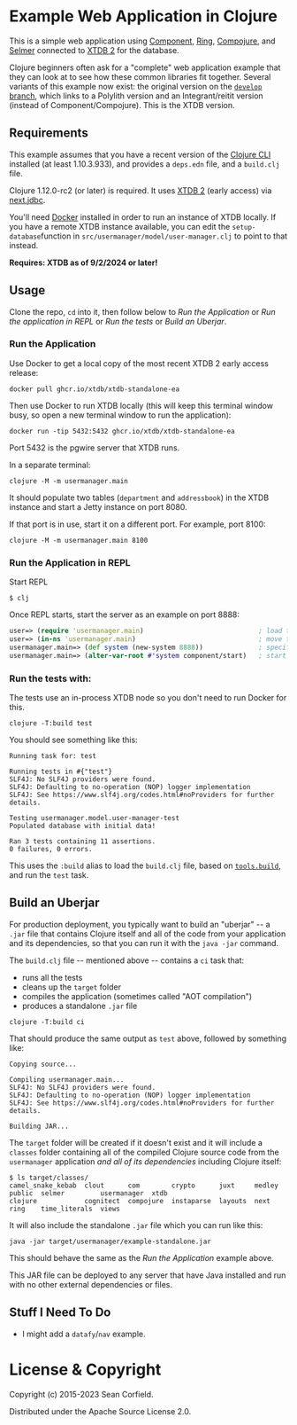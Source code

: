 # Example Web Application in Clojure

This is a simple web application using [Component](https://github.com/stuartsierra/component), [Ring](https://github.com/ring-clojure/ring), [Compojure](https://github.com/weavejester/compojure), and [Selmer](https://github.com/yogthos/Selmer) connected to [XTDB 2](https://xtdb.com) for the database.

Clojure beginners often ask for a "complete" web application example that they can look at to see how these common libraries fit together. Several variants of this example now exist: the original version on the [`develop` branch](https://github.com/seancorfield/usermanager-example/tree/develop), which links to a Polylith version and an Integrant/reitit version (instead of Component/Compojure). This is the XTDB version.

## Requirements

This example assumes that you have a recent version of the [Clojure CLI](https://clojure.org/guides/deps_and_cli) installed (at least 1.10.3.933), and provides a `deps.edn` file, and a `build.clj` file.

Clojure 1.12.0-rc2 (or later) is required. It uses [XTDB 2](https://xtdb.com) (early access) via [next.jdbc](https://cljdoc.org/d/seancorfield/next.jdbc).

You'll need [Docker](https://docker.com) installed in order to run an instance of XTDB locally. If you have a remote XTDB instance available, you can edit the `setup-database`function in `src/usermanager/model/user-manager.clj` to point to that instead.

**Requires: XTDB as of 9/2/2024 or later!**

## Usage

Clone the repo, `cd` into it, then follow below to _Run the Application_ or _Run the application in REPL_
or _Run the tests_ or _Build an Uberjar_.

### Run the Application

Use Docker to get a local copy of the most recent XTDB 2 early access release:

```
docker pull ghcr.io/xtdb/xtdb-standalone-ea
```

Then use Docker to run XTDB locally (this will keep this terminal window busy, so open a new terminal window to run the application):

```
docker run -tip 5432:5432 ghcr.io/xtdb/xtdb-standalone-ea
```

Port 5432 is the pgwire server that XTDB runs.

In a separate terminal:

```
clojure -M -m usermanager.main
```

It should populate two tables (`department` and `addressbook`) in the XTDB instance and start a Jetty instance on port 8080.

If that port is in use, start it on a different port. For example, port 8100:

```
clojure -M -m usermanager.main 8100
```

### Run the Application in REPL

Start REPL

```
$ clj
```

Once REPL starts, start the server as an example on port 8888:

```clj
user=> (require 'usermanager.main)                             ; load the code
user=> (in-ns 'usermanager.main)                               ; move to the namespace
usermanager.main=> (def system (new-system 8888))              ; specify port
usermanager.main=> (alter-var-root #'system component/start)   ; start the server
```

### Run the tests with:

The tests use an in-process XTDB node so you don't need to run Docker for this.

```
clojure -T:build test
```

You should see something like this:

```
Running task for: test

Running tests in #{"test"}
SLF4J: No SLF4J providers were found.
SLF4J: Defaulting to no-operation (NOP) logger implementation
SLF4J: See https://www.slf4j.org/codes.html#noProviders for further details.

Testing usermanager.model.user-manager-test
Populated database with initial data!

Ran 3 tests containing 11 assertions.
0 failures, 0 errors.
```

This uses the `:build` alias to load the `build.clj` file, based on [`tools.build`](https://clojure.org/guides/tools_build), and run the `test` task.

## Build an Uberjar

For production deployment, you typically want to build an "uberjar" -- a `.jar` file that contains Clojure itself and all of the code from your application and its dependencies, so that you can run it with the `java -jar` command.

The `build.clj` file -- mentioned above -- contains a `ci` task that:

* runs all the tests
* cleans up the `target` folder
* compiles the application (sometimes called "AOT compilation")
* produces a standalone `.jar` file

```
clojure -T:build ci
```

That should produce the same output as `test` above, followed by something like:

```
Copying source...

Compiling usermanager.main...
SLF4J: No SLF4J providers were found.
SLF4J: Defaulting to no-operation (NOP) logger implementation
SLF4J: See https://www.slf4j.org/codes.html#noProviders for further details.

Building JAR...
```

The `target` folder will be created if it doesn't exist and it will include a `classes` folder containing all of the compiled Clojure source code from the `usermanager` application _and all of its dependencies_ including Clojure itself:

```
$ ls target/classes/
camel_snake_kebab  clout      com        crypto      juxt     medley  public  selmer         usermanager  xtdb
clojure            cognitect  compojure  instaparse  layouts  next    ring    time_literals  views
```

It will also include the standalone `.jar` file which you can run like this:

```
java -jar target/usermanager/example-standalone.jar
```

This should behave the same as the _Run the Application_ example above.

This JAR file can be deployed to any server that have Java installed and run with no other external dependencies or files.

## Stuff I Need To Do

* I might add a `datafy`/`nav` example.

# License & Copyright

Copyright (c) 2015-2023 Sean Corfield.

Distributed under the Apache Source License 2.0.
